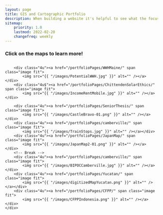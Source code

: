 ```yaml
---
layout: page
title: GIS and Cartographic Portfolio
description: When building a website it's helpful to see what the focus of your site is. This page is an example of how to show a website's focus.
sitemap:
    priority: 1.0
    lastmod: 2022-02-20
    changefreq: weekly
---
```

<h3>Click on the maps to learn more!</h3>
<div class="box alt">
    <div class="row 50% uniform">
        <div class="4u"><a href="/portfolioPages/WEDPhilippines/" span class="image fit">
            <img src="{{ "/images/killedDefendersPhilippines.png" }}" alt="" /></a></div>
        <div class="4u"><a href="/portfolioPages/BostonPolicing/" span class="image fit">
            <img src="{{ "/images/DrugIncidents.jpg" }}" alt="" /></a></div>
        <div class="4u$"><a href="/portfolioPages/SeniorThesis/" span class="image fit">
            <img src="{{ "/images/neweSegobia.png" }}" alt="" /></a></div>
        <div class="4u"><a href="/portfolioPages/WWHMaine/" span class="image fit">
            <img src="{{ "/images/ConservedWWH.jpg" }}" alt="" /></a></div>

        <div class="4u"><a href="/portfolioPages/WWHMaine/" span class="image fit">
            <img src="{{ "/images/PotentialWWH.jpg" }}" alt="" /></a></div>
        <div class="4u$"><a href="/portfolioPages/ChittendenSolarEthics/" span class="image fit">
            <img src="{{ "/images/IncomeRentMobile.jpg" }}" alt="" /></a></div>

        <div class="4u"><a href="/portfolioPages/SeniorThesis/" span class="image fit">
            <img src="{{ "/images/CastleBravo-01.png" }}" alt="" /></a></div>
        <div class="4u"><a href="/portfolioPages/camberville/" span class="image fit">
            <img src="{{ "/images/TrainStops.jpg" }}" alt="" /></a></div>
        <div class="4u"><a href="/portfolioPages/JapanMap/" span class="image fit">
            <img src="{{ "/images/JapanMap2-01.png" }}" alt="" /></a></div>
        <!-- Break -->
        <div class="4u"><a href="/portfolioPages/camberville/" span class="image fit">
            <img src="{{ "/images/BIPOCCamberville.jpg" }}" alt="" /></a></div>
        <div class="4u"><a href="/portfolioPages/Yucatan/" span class="image fit">
            <img src="{{ "/images/digitizedMapYucatan.png" }}" alt="" /></a></div>
        <div class="4u"><a href="/portfolioPages/CFPP/" span class="image fit">
            <img src="{{ "/images/CFPPIndonesia.png" }}" alt="" /></a></div>
    </div>
</div>

<!--
<a href="/portfolioPages/WWHMaine/" class="image main"><img src="{{ "/images/ConservedWWH.jpg" }}" alt="" /></a>

<img src="/images/ConservedWWH.jpg" width="200" height="100">

[![WadingWaterfowl](/images/ConservedWWH.jpg)](/portfolioPages/WWHMaine/)

[Ducks](/portfolioPages/WWHMaine/)
-->

